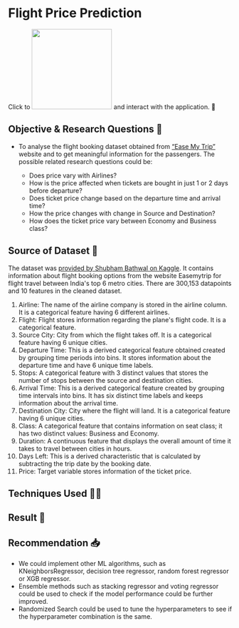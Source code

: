 # Flight Price Prediction
Click to <a href="https://jadanpl-flight-price-prediction-streamlit-app-kp89g5.streamlitapp.com/" target="_blank"><img src="https://camo.githubusercontent.com/767be70c92254555bd347ab07908fec67854c2264b77702581bd230fd7eac54f/68747470733a2f2f7374617469632e73747265616d6c69742e696f2f6261646765732f73747265616d6c69745f62616467655f626c61636b5f77686974652e737667" width="180"></a> and interact with the application. 🥂

## Objective & Research Questions 🤔
<ul>
<li>To analyse the flight booking dataset obtained from <a href="https://www.easemytrip.com/">“Ease My Trip”</a> website and to get meaningful information for the passengers. The possible related research questions could be:</li> 
<ul>
  <li> Does price vary with Airlines? </li> 
  <li> How is the price affected when tickets are bought in just 1 or 2 days before departure?</li> 
  <li> Does ticket price change based on the departure time and arrival time?</li> 
  <li> How the price changes with change in Source and Destination?</li> 
  <li> How does the ticket price vary between Economy and Business class?</li> 
</ul>
</ul>

## Source of Dataset 📅
The dataset was <a href="https://www.kaggle.com/datasets/shubhambathwal/flight-price-prediction"> provided by Shubham Bathwal on Kaggle</a>. It contains information about flight booking options from the website Easemytrip for flight travel between India's top 6 metro cities. There are 300,153 datapoints and 10 features in the cleaned dataset.
<ol>
<li> Airline: The name of the airline company is stored in the airline column. It is a categorical feature having 6 different airlines.</li>
<li> Flight: Flight stores information regarding the plane's flight code. It is a categorical feature.</li>
<li> Source City: City from which the flight takes off. It is a categorical feature having 6 unique cities.</li>
<li> Departure Time: This is a derived categorical feature obtained created by grouping time periods into bins. It stores information about the departure time and have 6 unique time labels.</li>
<li> Stops: A categorical feature with 3 distinct values that stores the number of stops between the source and destination cities.</li>
<li> Arrival Time: This is a derived categorical feature created by grouping time intervals into bins. It has six distinct time labels and keeps information about the arrival time.</li>
<li> Destination City: City where the flight will land. It is a categorical feature having 6 unique cities.</li>
<li> Class: A categorical feature that contains information on seat class; it has two distinct values: Business and Economy.</li>
<li> Duration: A continuous feature that displays the overall amount of time it takes to travel between cities in hours.</li>
<li>Days Left: This is a derived characteristic that is calculated by subtracting the trip date by the booking date.</li>
<li> Price: Target variable stores information of the ticket price.</li>
</ol>

## Techniques Used 🕵️‍♀️


## Result 🔎


## Recommendation 📥
* We could implement other ML algorithms, such as KNeighborsRegressor, decision tree regressor, random forest regressor or XGB regressor.
* Ensemble methods such as stacking regressor and voting regressor could be used to check if the model performance could be further improved.  
* Randomized Search could be used to tune the hyperparameters to see if the hyperparameter combination is the same. 
